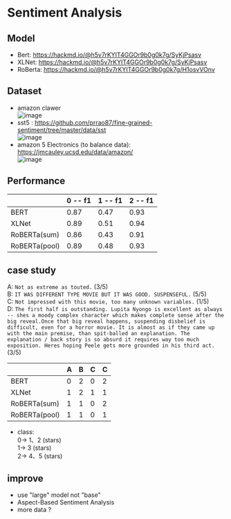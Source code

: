# Sentiment Analysis
## Model
* Bert: https://hackmd.io/@h5v7rKYIT4GGOr9b0g0k7g/SyKjPsasv
* XLNet: https://hackmd.io/@h5v7rKYIT4GGOr9b0g0k7g/SyKjPsasv
* RoBerta: https://hackmd.io/@h5v7rKYIT4GGOr9b0g0k7g/H1osvVOnv
## Dataset
* amazon clawer <br>
![image](https://i.imgur.com/8Hf4WI3.png)
* sst5 : https://github.com/prrao87/fine-grained-sentiment/tree/master/data/sst  <br>
![image](https://i.imgur.com/fkzNk52.png)
* amazon 5 Electronics (to balance data): https://jmcauley.ucsd.edu/data/amazon/  <br>
![image](https://i.imgur.com/Q1NYgba.png)

## Performance

|                | 0 -- f1  | 1 -- f1  | 2 -- f1  |
| --------       | -------- | -------- | -------- |
| BERT           | 0.87     | 0.47     | 0.93     |
| XLNet          | 0.89     | 0.51     | 0.94     |
| RoBERTa(sum)   | 0.86     | 0.43     | 0.91     |
| RoBERTa(pool)  | 0.89     | 0.48     | 0.93     |

## case study

A: `Not as extreme as touted.` (3/5)  <br>
B: `IT WAS DIFFERENT TYPE MOVIE BUT IT WAS GOOD. SUSPENSEFUL.` (5/5)  <br>
C: `Not impressed with this movie, too many unknown variables.` (1/5) <br>
D: `The first half is outstanding. Lupita Nyongo is excellent as always -- shes a moody complex character which makes complete sense after the big reveal.Once that big reveal happens, suspending disbelief is difficult, even for a horror movie. It is almost as if they came up with the main premise, than spit-balled an explanation. The explanation / back story is so absurd it requires way too much exposition. Heres hoping Peele gets more grounded in his third act.` (3/5) <br>
<!-- E: Not impressed with this movie, but the actors performance well. -->

|                | A        | B        | C        | C        |
| --------       | -------- | -------- | -------- | -------- |
| BERT           | 0        | 2        | 0        |2         |
| XLNet          | 1        | 2        | 1        |1         |
| RoBERTa(sum)   | 1        | 1        | 0        |2         |
| RoBERTa(pool)  | 1        | 1        | 0        |1         |

* class:<br>
0-> 1、2 (stars)<br>
1-> 3 (stars)<br>
2-> 4、5 (stars)<br>

## improve
* use "large" model not "base"
* Aspect-Based Sentiment Analysis
* more data ?
